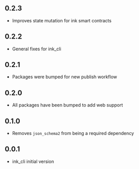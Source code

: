 ## 0.2.3
- Improves state mutation for ink smart contracts

## 0.2.2
- General fixes for ink_cli

## 0.2.1
- Packages were bumped for new publish workflow

## 0.2.0
- All packages have been bumped to add web support

## 0.1.0
- Removes `json_schema2` from being a required dependency

## 0.0.1
- ink_cli initial version
